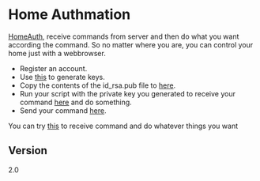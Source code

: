 Home Authmation
=========

[HomeAuth](http://ha.wujianguo.org), receive commands from server and then do what you want according the command. So no matter where you are, you can control your home just with a webbrowser.

  - Register an account.
  - Use [this](https://github.com/wujianguo/tools/blob/master/generate_rsa.py) to generate keys.
  - Copy the contents of the id_rsa.pub file to [here](http://ha.wujianguo.org/pubkey).
  - Run your script with the private key you generated to receive your command [here](http://ha.wujianguo.org/recvcmd) and do something.
  - Send your command [here](http://ha.wujianguo.org/newcmd).

You can try [this](https://github.com/wujianguo/HomeAuth/blob/master/local/homeauth.py) to receive command and do whatever things you want

Version
-

2.0



[django]: https://www.djangoproject.com/
[Twitter Bootstrap]: http://twitter.github.io/bootstrap/
[google appengine]: https://developers.google.com/appengine/
